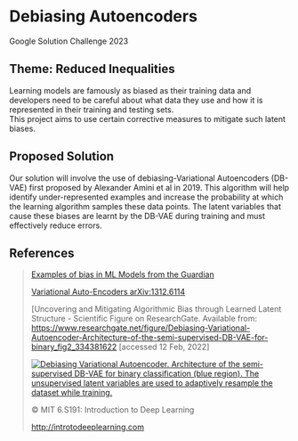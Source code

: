 # Debiasing Autoencoders
Google Solution Challenge 2023

## Theme: Reduced Inequalities
Learning models are famously as biased as their training data and developers need to be careful about what data they use and how it is represented in their training and testing sets.
<br>This project aims to use certain corrective measures to mitigate such latent biases.

## Proposed Solution
Our solution will involve the use of debiasing-Variational Autoencoders (DB-VAE) first proposed by Alexander Amini et al in 2019. This algorithm will help identify under-represented examples and increase the probability at which the learning algorithm samples these data points. The latent variables that cause these biases are learnt by the DB-VAE during training and must effectively reduce errors.

## References
> [Examples of bias in ML Models from the Guardian](https://www.theguardian.com/inequality/2017/aug/08/rise-of-the-racist-robots-how-ai-is-learning-all-our-worst-impulses)
> 
>[Variational Auto-Encoders  	arXiv:1312.6114](https://arxiv.org/abs/1312.6114)
>
>[Uncovering and Mitigating Algorithmic Bias through Learned Latent Structure - Scientific Figure on ResearchGate. Available from: https://www.researchgate.net/figure/Debiasing-Variational-Autoencoder-Architecture-of-the-semi-supervised-DB-VAE-for-binary_fig2_334381622 [accessed 12 Feb, 2022]<br>
>
><a href="https://www.researchgate.net/figure/Debiasing-Variational-Autoencoder-Architecture-of-the-semi-supervised-DB-VAE-for-binary_fig2_334381622"><img src="https://www.researchgate.net/profile/Ava-Soleimany/publication/334381622/figure/fig2/AS:779301393813504@1562811339841/Debiasing-Variational-Autoencoder-Architecture-of-the-semi-supervised-DB-VAE-for-binary.png" alt="Debiasing Variational Autoencoder. Architecture of the semi-supervised DB-VAE for binary classification (blue region). The unsupervised latent variables are used to adaptively resample the dataset while training."/></a>
>
> © MIT 6.S191: Introduction to Deep Learning
>
> http://introtodeeplearning.com

